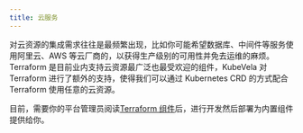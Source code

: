 ```yaml
---
title: 云服务
---
```


对云资源的集成需求往往是最频繁出现，比如你可能希望数据库、中间件等服务使用阿里云、AWS 等云厂商的，以获得生产级别的可用性并免去运维的麻烦。Terraform 是目前业内支持云资源最广泛也最受欢迎的组件，KubeVela 对 Terraform 进行了额外的支持，使得我们可以通过 Kubernetes CRD 的方式配合 Terraform 使用任意的云资源。

目前，需要你的平台管理员阅读[Terraform 组件](../../platform-engineers/components/component-terraform)后，进行开发然后部署为内置组件提供给你。
